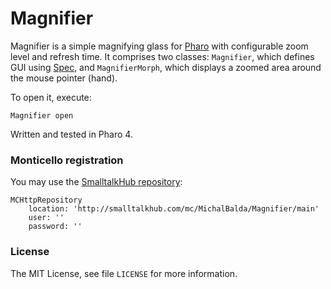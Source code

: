 Magnifier
=========

Magnifier is a simple magnifying glass for [Pharo](http://pharo.org/) with configurable zoom level and refresh time. It comprises two classes: `Magnifier`, which defines GUI using [Spec](http://spec.st/), and `MagnifierMorph`, which displays a zoomed area around the mouse pointer (hand).

To open it, execute:

	Magnifier open

Written and tested in Pharo 4.

### Monticello registration

You may use the [SmalltalkHub repository](http://smalltalkhub.com/#!/~MichalBalda/Magnifier):

	MCHttpRepository
		location: 'http://smalltalkhub.com/mc/MichalBalda/Magnifier/main'
		user: ''
		password: ''

### License

The MIT License, see file `LICENSE` for more information.
